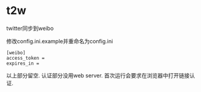 t2w
===

twitter同步到weibo

修改config.ini.example并重命名为config.ini

    [weibo]
    access_token = 
    expires_in = 

以上部分留空. 认证部分没用web server. 首次运行会要求在浏览器中打开链接认证.

